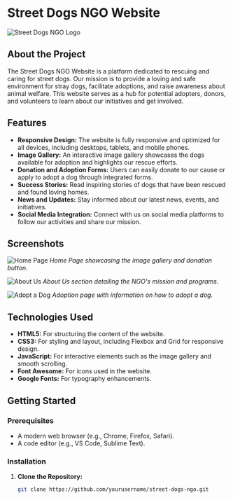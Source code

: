 # Street Dogs NGO Website

![Street Dogs NGO Logo](https://yourdomain.com/Images/logo.png)

## **About the Project**

The Street Dogs NGO Website is a platform dedicated to rescuing and caring for street dogs. Our mission is to provide a loving and safe environment for stray dogs, facilitate adoptions, and raise awareness about animal welfare. This website serves as a hub for potential adopters, donors, and volunteers to learn about our initiatives and get involved.

## **Features**

- **Responsive Design:** The website is fully responsive and optimized for all devices, including desktops, tablets, and mobile phones.
- **Image Gallery:** An interactive image gallery showcases the dogs available for adoption and highlights our rescue efforts.
- **Donation and Adoption Forms:** Users can easily donate to our cause or apply to adopt a dog through integrated forms.
- **Success Stories:** Read inspiring stories of dogs that have been rescued and found loving homes.
- **News and Updates:** Stay informed about our latest news, events, and initiatives.
- **Social Media Integration:** Connect with us on social media platforms to follow our activities and share our mission.

## **Screenshots**

![Home Page](https://yourdomain.com/Images/home-screenshot.png)
*Home Page showcasing the image gallery and donation button.*

![About Us](https://yourdomain.com/Images/about-us-screenshot.png)
*About Us section detailing the NGO's mission and programs.*

![Adopt a Dog](https://yourdomain.com/Images/adopt-screenshot.png)
*Adoption page with information on how to adopt a dog.*

## **Technologies Used**

- **HTML5:** For structuring the content of the website.
- **CSS3:** For styling and layout, including Flexbox and Grid for responsive design.
- **JavaScript:** For interactive elements such as the image gallery and smooth scrolling.
- **Font Awesome:** For icons used in the website.
- **Google Fonts:** For typography enhancements.

## **Getting Started**

### **Prerequisites**

- A modern web browser (e.g., Chrome, Firefox, Safari).
- A code editor (e.g., VS Code, Sublime Text).

### **Installation**

1. **Clone the Repository:**

   ```bash
   git clone https://github.com/yourusername/street-dogs-ngo.git
